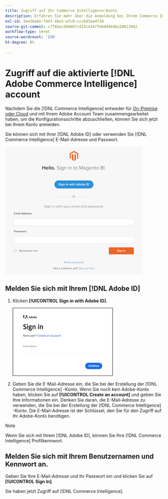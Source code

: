```yaml
---
title: Zugriff auf Ihr Commerce Intelligence-Konto
description: Erfahren Sie mehr über die Anmeldung bei Ihrem Commerce Intelligence-Konto.
exl-id: 3ee36e0e-f447-4be3-afc8-ccc6d3aa4f20
source-git-commit: c7f6bacd49487cd13c4347fe6dd46d6a10613942
workflow-type: tm+mt
source-wordcount: '158'
ht-degree: 0%

---
```


# Zugriff auf die aktivierte [!DNL Adobe Commerce Intelligence] account

Nachdem Sie die [!DNL Commerce Intelligence] entweder für [On-Premise oder Cloud](../getting-started/onpremise-activation.md) und mit Ihrem Adobe Account Team zusammengearbeitet haben, um die Konfigurationsschritte abzuschließen, können Sie sich jetzt bei Ihrem Konto anmelden.

Sie können sich mit Ihrer [!DNL Adobe ID] oder verwenden Sie [!DNL Commerce Intelligence] E-Mail-Adresse und Passwort.

![Anmelden](../assets/sign-in.png)

## Melden Sie sich mit Ihrem [!DNL Adobe ID]

1. Klicken **[!UICONTROL Sign in with Adobe ID]**.

   ![Sign-in-adobe](../assets/sign-in-adobe.png)

1. Geben Sie die E-Mail-Adresse ein, die Sie bei der Erstellung der [!DNL Commerce Intelligence] -Konto. Wenn Sie noch kein Adobe-Konto haben, klicken Sie auf **[!UICONTROL Create an account]** und geben Sie Ihre Informationen ein. Denken Sie daran, die E-Mail-Adresse zu verwenden, die Sie bei der Erstellung der [!DNL Commerce Intelligence] -Konto. Die E-Mail-Adresse ist der Schlüssel, den Sie für den Zugriff auf Ihr Adobe-Konto benötigen.

>[!NOTE]
>
>Wenn Sie sich mit Ihrem [!DNL Adobe ID], können Sie Ihre [!DNL Commerce Intelligence] Profilkennwort.

## Melden Sie sich mit Ihrem Benutzernamen und Kennwort an.

Geben Sie Ihre E-Mail-Adresse und Ihr Passwort ein und klicken Sie auf **[!UICONTROL Sign In]**.

Sie haben jetzt Zugriff auf [!DNL Commerce Intelligence].
